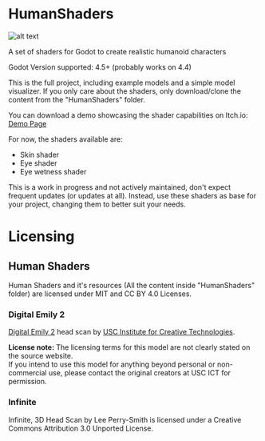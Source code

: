 # HumanShaders

![alt text](https://github.com/matmadness/HumanShaders/blob/main/splash_screen.png "Splash Screem")

A set of shaders for Godot to create realistic humanoid characters

Godot Version supported: 4.5+ (probably works on 4.4)


This is the full project, including example models and a simple model visualizer. If you only care about the shaders, only download/clone the content from the "HumanShaders" folder.

You can download a demo showcasing the shader capabilities on Itch.io: [Demo Page](https://matmadness.itch.io/godot-human-shaders) 


For now, the shaders available are:

  - Skin shader
  - Eye shader
  - Eye wetness shader



This is a work in progress and not actively maintained, don't expect frequent updates (or updates at all). Instead, use these shaders as base for your project, changing them to better suit your needs.

# Licensing

## Human Shaders

Human Shaders and it's resources (All the content inside "HumanShaders" folder) are licensed under MIT and CC BY 4.0 Licenses.


### Digital Emily 2
[Digital Emily 2](https://vgl.ict.usc.edu/Data/DigitalEmily2/) head scan by [USC Institute for Creative Technologies](https://ict.usc.edu/).

**License note:** The licensing terms for this model are not clearly stated on the source website.  
If you intend to use this model for anything beyond personal or non-commercial use, please contact the original creators at USC ICT for permission.


### Infinite
Infinite, 3D Head Scan by Lee Perry-Smith is licensed under a Creative Commons Attribution 3.0 Unported License.
